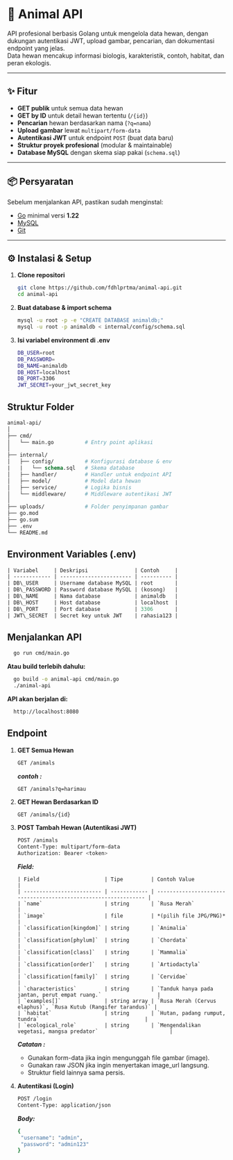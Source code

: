 # 🦌 Animal API

API profesional berbasis Golang untuk mengelola data hewan, dengan dukungan autentikasi JWT, upload gambar, pencarian, dan dokumentasi endpoint yang jelas.  
Data hewan mencakup informasi biologis, karakteristik, contoh, habitat, dan peran ekologis.

---

## ✨ Fitur

- **GET publik** untuk semua data hewan
- **GET by ID** untuk detail hewan tertentu (`/{id}`)
- **Pencarian** hewan berdasarkan nama (`?q=nama`)
- **Upload gambar** lewat `multipart/form-data`
- **Autentikasi JWT** untuk endpoint `POST` (buat data baru)
- **Struktur proyek profesional** (modular & maintainable)
- **Database MySQL** dengan skema siap pakai (`schema.sql`)

---

## 📦 Persyaratan

Sebelum menjalankan API, pastikan sudah menginstal:

- [Go](https://go.dev/dl/) minimal versi **1.22**
- [MySQL](https://dev.mysql.com/downloads/)
- [Git](https://git-scm.com/downloads)

---

## ⚙️ Instalasi & Setup

1. **Clone repositori**
   ```bash
   git clone https://github.com/fdhlprtma/animal-api.git
   cd animal-api
2. **Buat database & import schema**
   ```bash
   mysql -u root -p -e "CREATE DATABASE animaldb;"
   mysql -u root -p animaldb < internal/config/schema.sql
3. **Isi variabel environment di .env**
   ```bash
   DB_USER=root
   DB_PASSWORD=
   DB_NAME=animaldb
   DB_HOST=localhost
   DB_PORT=3306
   JWT_SECRET=your_jwt_secret_key

## Struktur Folder
  ```graphql
  animal-api/
  │
  ├── cmd/
  │   └── main.go          # Entry point aplikasi
  │
  ├── internal/
  │   ├── config/          # Konfigurasi database & env
  |   |   └── schema.sql   # Skema database
  │   ├── handler/         # Handler untuk endpoint API
  │   ├── model/           # Model data hewan
  │   ├── service/         # Logika bisnis
  │   └── middleware/      # Middleware autentikasi JWT
  │
  ├── uploads/             # Folder penyimpanan gambar
  ├── go.mod
  ├── go.sum
  ├── .env
  └── README.md
```
## Environment Variables (.env)
  ```graphql
  | Variabel     | Deskripsi               | Contoh     |
  | ------------ | ----------------------- | ---------- |
  | DB\_USER     | Username database MySQL | root       |
  | DB\_PASSWORD | Password database MySQL | (kosong)   |
  | DB\_NAME     | Nama database           | animaldb   |
  | DB\_HOST     | Host database           | localhost  |
  | DB\_PORT     | Port database           | 3306       |
  | JWT\_SECRET  | Secret key untuk JWT    | rahasia123 |
```

## Menjalankan API
  ```bash
    go run cmd/main.go
  ```
  **Atau build terlebih dahulu:**
  ```bash
    go build -o animal-api cmd/main.go
    ./animal-api
  ```
  **API akan berjalan di:**
  ```bash
    http://localhost:8080
  ```

## Endpoint 
1. **GET Semua Hewan**
   ```bash
   GET /animals
   ```
   ***contoh :***
   ```hash
   GET /animals?q=harimau
2. **GET Hewan Berdasarkan ID**
   ```bash
   GET /animals/{id}
3. **POST Tambah Hewan (Autentikasi JWT)**
   ```bash
   POST /animals
   Content-Type: multipart/form-data
   Authorization: Bearer <token>
   ```
   ***Field:***
   ```graphsql
   | Field                     | Tipe         | Contoh Value                                                    |
   | ------------------------- | ------------ | --------------------------------------------------------------- |
   | `name`                    | string       | `Rusa Merah`                                                    |
   | `image`                   | file         | *(pilih file JPG/PNG)*                                          |
   | `classification[kingdom]` | string       | `Animalia`                                                      |
   | `classification[phylum]`  | string       | `Chordata`                                                      |
   | `classification[class]`   | string       | `Mammalia`                                                      |
   | `classification[order]`   | string       | `Artiodactyla`                                                  |
   | `classification[family]`  | string       | `Cervidae`                                                      |
   | `characteristics`         | string       | `Tanduk hanya pada jantan, perut empat ruang.`                  |
   | `examples[]`              | string array | `Rusa Merah (Cervus elaphus)`, `Rusa Kutub (Rangifer tarandus)` |
   | `habitat`                 | string       | `Hutan, padang rumput, tundra`                                  |
   | `ecological_role`         | string       | `Mengendalikan vegetasi, mangsa predator`                       |
   ```
   ***Catatan :***
   - Gunakan form-data jika ingin mengunggah file gambar (image).
   - Gunakan raw JSON jika ingin menyertakan image_url langsung.
   - Struktur field lainnya sama persis.

5. **Autentikasi (Login)**
   ```bash
   POST /login
   Content-Type: application/json
   ```
   ***Body:***
   ```bash
   {
    "username": "admin",
    "password": "admin123"
   }
   ```
